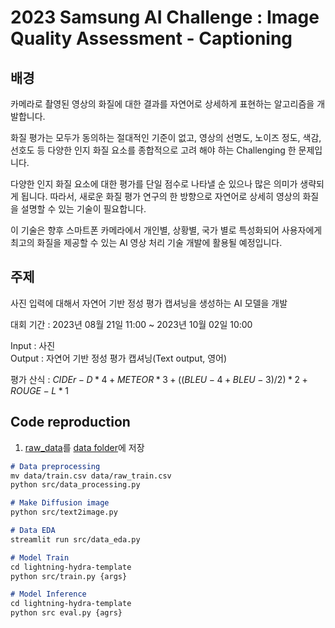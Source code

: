 # 2023 Samsung AI Challenge : Image Quality Assessment - Captioning

## 배경
카메라로 촬영된 영상의 화질에 대한 결과를 자연어로 상세하게 표현하는 알고리즘을 개발합니다.

화질 평가는 모두가 동의하는 절대적인 기준이 없고, 영상의 선명도, 노이즈 정도, 색감, 선호도 등 다양한 인지 화질 요소를 종합적으로 고려 해야 하는 Challenging 한 문제입니다.

다양한 인지 화질 요소에 대한 평가를 단일 점수로 나타낼 순 있으나 많은 의미가 생략되게 됩니다. 따라서, 새로운 화질 평가 연구의 한 방향으로 자연어로 상세히 영상의 화질을 설명할 수 있는 기술이 필요합니다.

이 기술은 향후 스마트폰 카메라에서 개인별, 상황별, 국가 별로 특성화되어 사용자에게 최고의 화질을 제공할 수 있는 AI 영상 처리 기술 개발에 활용될 예정입니다.

## 주제
사진 입력에 대해서 자연어 기반 정성 평가 캡셔닝을 생성하는 AI 모델을 개발

대회 기간 : 2023년 08월 21일 11:00 ~ 2023년 10월 02일 10:00

Input : 사진 \
Output : 자연어 기반 정성 평가 캡셔닝(Text output, 영어)

평가 산식 : $CIDEr-D * 4 + METEOR * 3 + ((BLEU-4 + BLEU-3) / 2) * 2 + ROUGE-L * 1$

## Code reproduction
1. [raw_data](https://dacon.io/competitions/official/236134/data)를 [data folder](data)에 저장 

~~~md
# Data preprocessing
mv data/train.csv data/raw_train.csv
python src/data_processing.py 

# Make Diffusion image
python src/text2image.py
~~~

~~~md
# Data EDA
streamlit run src/data_eda.py
~~~

~~~md
# Model Train
cd lightning-hydra-template
python src/train.py {args}
~~~

~~~md
# Model Inference
cd lightning-hydra-template
python src eval.py {agrs}
~~~


